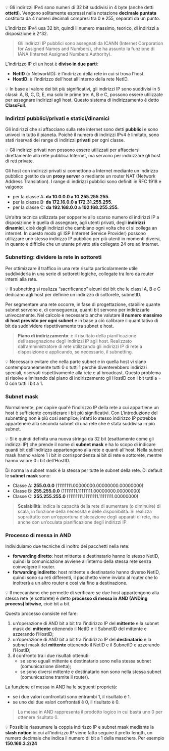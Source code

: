 

 💡 Gli indirizzi IPv4 sono numeri di 32 bit suddivisi in 4 byte (anche detti **ottetti**). Vengono solitamente espressi nella notazione **decimale puntata** costituita da 4 numeri decimali compresi tra 0 e 255, separati da un punto.

L’indirizzo IPv4 usa 32 bit, quindi il numero massimo, teorico, di indirizzi a disposizione è 2^32.

> Gli indirizzi IP pubblici sono assegnati da ICANN (Internet Corporation for Assigned Names and Numbers), che ha assunto la funzione di IANA (Internet Assigned Numbers Authority).


L’indirizzo IP di un host è **diviso in due parti**:

- **NetID** (o NetworkID): è l’indirizzo della rete in cui si trova l’host.
- **HostID**: è l’indirizzo dell’host all’interno della rete NetID.

 💡 In base al valore dei bit più significativi, gli indirizzi IP sono suddivisi in 5 classi: A, B, C, D, E, ma solo le prime tre: A, B e C, possono essere utilizzate per assegnare indirizzi agli host. Questo sistema di indirizzamento è detto **ClassFull**.



### Indirizzi pubblici/privati e statici/dinamici

Gli indirizzi che si affacciano sulla rete internet sono detti **pubblici** e sono univoci in tutto il pianeta. Poichè il numero di indirizzi IPv4 è limitato, sono stati riservati dei range di indirizzi **privati** per ogni classe.

<aside> 💡 Gli indirizzi privati non possono essere utilizzati per affacciarsi direttamente alla rete pubblica Internet, ma servono per indirizzare gli host di reti private.

</aside>

Gli host con indirizzi privati si connettono a Internet mediante un indirizzo pubblico gestito da un **proxy server** o mediante un router NAT (Network Address Translation). I range di indirizzi pubblici sono definiti in RFC 1918 e valgono:

- per la classe A: **da 10.0.0.0 a 10.255.255.255.**
- per la classe B: **da 172.16.0.0 a 172.31.255.255.**
- per la classe C: **da 192.168.0.0 a 192.168.255.255.**

Un’altra tecnica utilizzata per sopperire allo scarso numero di indirizzi IP a disposizione è quella di assegnare, agli utenti privati, degli **indirizzi dinamici**, cioè degli indirizzi che cambiano ogni volta che ci si collega an internet. In questo modo gli ISP (Internet Service Provider) possono utilizzare uno stesso indirizzo IP pubblico per più utenti in momenti diversi, in quanto è difficile che un utente privato stia collegato 24 ore ad Internet.

### Subnetting: dividere la rete in sottoreti

Per ottimizzare il traffico in una rete risulta particolarmente utile suddividerla in una serie di sottoreti logiche, collegate tra loro da router interni alla rete.

<aside> 💡 Il subnetting si realizza “sacrificando” alcuni dei bit che le classi A, B e C dedicano agli host per definire un indirizzo di sottorete, subnetID.

</aside>

Per segmentare una rete occorre, in fase di progettazione, stabilire quante subnet servono e, di conseguenza, quanti bit servono per indirizzarle univocamente. Nel calcolo è necessario anche valutare **il numero massimo di host previsto per ogni subnet** e in base a ciò calibrare il quantitativo di bit da suddividere rispettivamente tra subnet e host.

> **Piano di indirizzamento**: è il risultato della pianificazione dell’assegnazione degli indirizzi IP agli host. Realizzato dall’amministratore di rete utilizzando gli indirizzi IP di rete a disposizione e applicando, se necessario, il subnetting.

💡 Necessario evitare che nella parte subnet e in quella host vi siano contemporaneamente tutti 0 o tutti 1 perchè diventerebbero indirizzi speciali, riservati rispettivamente alla rete e al broadcast. Questo problema si risolve eliminando dal piano di indirizzamento gli HostID con i bit tutti a = 0 con tutti i bit a 1.


### Subnet mask

Normalmente, per capire qual’è l’indirizzo IP della rete a cui appartiene un host è sufficiente considerare i bit più significativi. Con L‘introduzione del subnetting non è più cosi semplice, infatti lo stesso indirizzo IP potrebbe appartenere alla seconda subnet di una rete che è stata suddivisa in più subnet.

💡 Si è quindi definita una nuova stringa da 32 bit (esattamente come gli indirizzi IP) che prende il nome di **subnet mask** e ha lo scopo di indicare quanti bit dell’indirizzo appartengono alla rete e quanti all’host. Nella subnet mask hanno valore 1 i bit in corrispondenza ai bit di rete e sottorete, mentre hanno valore 0 i bit dell’HostID.


Di norma la subnet mask è la stessa per tutte le subnet della rete. Di default le **subnet mask** sono:

- Classe A: **255.0.0.0** (11111111.00000000.00000000.00000000)
- Classe B: **255.255.0.0** (11111111.11111111.00000000.00000000)
- Classe C: **255.255.255.0** (11111111.11111111.11111111.00000000)


> **Scalabilità**: indica la capacità della rete di aumentare (o diminuire) di scala, in funzione della necessità e delle disponibilità. Si realizza soprattutto con un’opportuna dislocazione degli apparati di rete, ma anche con un’oculata pianificazione degli indirizzi IP.

### Processo di messa in AND

Individuiamo due tecniche di inoltro dei pacchetti nella rete:

- **forwarding diretto**: host mittente e destinatario hanno lo stesso NetID, quindi la comunicazione avviene all’interno della stessa rete senza coinvolgere il router.
- **forwarding indiretto**: host mittente e destinatario hanno diverso NetID, quindi sono su reti differenti, il pacchetto viene inviato al router che lo inoltrerà a un altro router e cosi via fino a destinazione.

💡 Il meccanismo che permette di verificare se due host appartengono alla stessa rete (e sottorete) è detto **processo di messa in AND (ANDing process) bitwise**, cioè bit a bit.


Questo processo consiste nel fare:

1. un’operazione di AND bit a bit tra l’indirizzo IP del **mittente** e la subnet mask del **mittente** ottenendo il NetID e il SubnetID del mittente e azzerando l’HostID;
2. un’operazione di AND bit a bit tra l’indirizzo IP del **destinatario** e la subnet mask del **mittente** ottenendo il NetID e il SubnetID e azzerando l’HostID;
3. il confronto tra i due risultati ottenuti:
    - se sono uguali mittente e destinatario sono nella stessa subnet (comunicazione diretta);
    - se sono diversi mittente e destinatario non sono nella stessa subnet (comunicazione tramite il router).

La funzione di messa in AND ha le seguenti proprietà:

- se i due valori confrontati sono entrambi 1, il risultato è 1.
- se uno dei due valori confrontati è 0, il risultato è 0.

> La messa in AND rappresenta il prodotto logico in cui basta uno 0 per ottenere risultato 0.

💡 Possibile riassumere la coppia indirizzo IP e subnet mask mediante la **slash notion** in cui all’indirizzo IP viene fatto seguire il prefix length, un numero decimale che indica il numero di bit a 1 della maschera. Per esempio **150.169.3.2/24**

